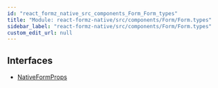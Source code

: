 ```yaml
---
id: "react_formz_native_src_components_Form_Form_types"
title: "Module: react-formz-native/src/components/Form/Form.types"
sidebar_label: "react-formz-native/src/components/Form/Form.types"
custom_edit_url: null
---
```


## Interfaces

- [NativeFormProps](../interfaces/react_formz_native_src_components_Form_Form_types.NativeFormProps.md)
